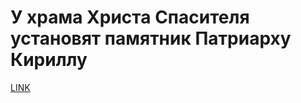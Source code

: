 # У храма Христа Спасителя установят памятник Патриарху Кириллу



[LINK](https://varlamov.ru/2714662.html)